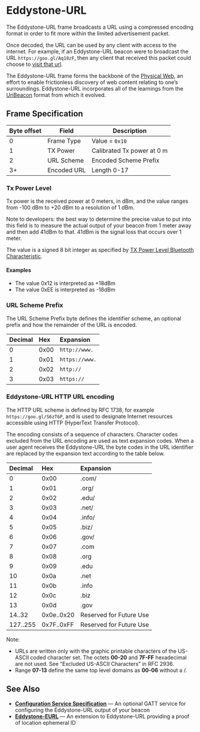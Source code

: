 # Eddystone-URL

The Eddystone-URL frame broadcasts a URL using a compressed encoding format in order to fit more within the limited advertisement packet.

Once decoded, the URL can be used by any client with access to the internet.  For example, if an Eddystone-URL beacon were to broadcast the URL `https://goo.gl/Aq18zF`, then any client that received this packet could choose to [visit that url](https://goo.gl/Aq18zF).

The Eddystone-URL frame forms the backbone of the [Physical Web](http://physical-web.org), an effort to enable frictionless discovery of web content relating to one’s surroundings. Eddystone-URL incorporates all of the learnings from the [UriBeacon](http://uribeacon.org) format from which it evolved.

## Frame Specification

Byte offset | Field | Description
------------|-------|------------
0 | Frame Type | Value = `0x10`
1 | TX Power | Calibrated Tx power at 0 m
2 | URL Scheme | Encoded Scheme Prefix
3+ | Encoded URL | Length 0-17

### Tx Power Level

Tx power is the received power at 0 meters, in dBm, and the value ranges from -100 dBm to +20 dBm to a resolution of 1 dBm.

Note to developers: the best way to determine the precise value to put into this field is to measure the actual output of your beacon from 1 meter away and then add 41dBm to that. 41dBm is the signal loss that occurs over 1 meter.

The value is a signed 8 bit integer as specified by
[TX Power Level Bluetooth Characteristic](https://developer.bluetooth.org/gatt/characteristics/Pages/CharacteristicViewer.aspx?u=org.bluetooth.characteristic.tx_power_level.xml).

#### Examples

* The value 0x12 is interpreted as +18dBm
* The value 0xEE is interpreted as -18dBm

### URL Scheme Prefix

The URL Scheme Prefix byte defines the identifier scheme, an optional prefix and how the remainder of the URL is encoded.

|Decimal  | Hex        | Expansion
|:------- | :--------- | :--------
|0        | 0x00       | `http://www.`
|1        | 0x01       | `https://www.`
|2        | 0x02       | `http://`
|3        | 0x03       | `https://`

### Eddystone-URL HTTP URL encoding

The HTTP URL scheme is defined by RFC 1738, for example
`https://goo.gl/S6zT6P`, and is used to designate Internet resources
accessible using HTTP (HyperText Transfer Protocol).

The encoding consists of a sequence of characters. Character codes
excluded from the URL encoding are used as text expansion codes. When
a user agent receives the Eddystone-URL the byte codes in the URL
identifier are replaced by the expansion text according to the table
below.

|Decimal  | Hex        | Expansion
|:------- | :--------- | :--------
|0        | 0x00       | .com/
|1        | 0x01       | .org/
|2        | 0x02       | .edu/
|3        | 0x03       | .net/
|4        | 0x04       | .info/
|5        | 0x05       | .biz/
|6        | 0x06       | .gov/
|7        | 0x07       | .com
|8        | 0x08       | .org
|9        | 0x09       | .edu
|10       | 0x0a       | .net
|11       | 0x0b       | .info
|12       | 0x0c       | .biz
|13       | 0x0d       | .gov
|14..32   | 0x0e..0x20 | Reserved for Future Use
|127..255 | 0x7F..0xFF | Reserved for Future Use

Note: 
* URLs are written only with the graphic printable characters of the US-ASCII coded character set. The octets **00-20** and **7F-FF** hexadecimal are not used. See “Excluded US-ASCII Characters” in RFC 2936.
* Range **07-13** define the same top level domains as **00-06** without a /.

## See Also

* **[Configuration Service Specification](docs/config-service-spec.md)** — An optional GATT service for configuring the Eddystone-URL output of your beacon
* **[Eddystone-EURL](docs/eddystone-eurl.md)** — An extension to Eddystone-URL providing a proof of location ephemeral ID
